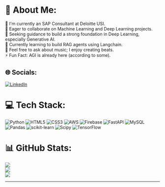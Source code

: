 <!---
- 👋 Hi, I’m @Amanbatra03
- 👀 I’m interested in Data
- 🌱 I’m currently learning ML/DL
- 💞️ I’m looking to collaborate on machine learning or deep learning processes
- 📫 How to reach me on my cellphone - +91-7389957276
- 😄 Pronouns: He/Him
- ⚡ Fun fact: AI can actually be creative!
--->
<!---
Amanbatra03/Amanbatra03 is a ✨ special ✨ repository because its `README.md` (this file) appears on your GitHub profile.
You can click the Preview link to take a look at your changes.
--->
# 💫 About Me:
👋 I'm currently an SAP Consultant at Deloitte USI.<br>
👀 Eager to collaborate on Machine Learning and Deep Learning projects.<br>
🌱 Seeking guidance to build a strong foundation in Deep Learning, especially Generative AI.<br>
🚧 Currently learning to build RAG agents using Langchain.<br>
💞️ Feel free to ask about music; I enjoy creating beats.<br>
⚡ Fun Fact: AGI is already here (according to some).<br>

## 🌐 Socials:
[![LinkedIn](https://img.shields.io/badge/LinkedIn-%230077B5.svg?logo=linkedin&logoColor=white)](https://linkedin.com/in/https://www.linkedin.com/in/aman-batra/) 

# 💻 Tech Stack:
![Python](https://img.shields.io/badge/python-3670A0?style=for-the-badge&logo=python&logoColor=ffdd54) ![HTML5](https://img.shields.io/badge/html5-%23E34F26.svg?style=for-the-badge&logo=html5&logoColor=white) ![CSS3](https://img.shields.io/badge/css3-%231572B6.svg?style=for-the-badge&logo=css3&logoColor=white) ![AWS](https://img.shields.io/badge/AWS-%23FF9900.svg?style=for-the-badge&logo=amazon-aws&logoColor=white) ![Firebase](https://img.shields.io/badge/firebase-%23039BE5.svg?style=for-the-badge&logo=firebase) ![FastAPI](https://img.shields.io/badge/FastAPI-005571?style=for-the-badge&logo=fastapi) ![MySQL](https://img.shields.io/badge/mysql-4479A1.svg?style=for-the-badge&logo=mysql&logoColor=white) ![Pandas](https://img.shields.io/badge/pandas-%23150458.svg?style=for-the-badge&logo=pandas&logoColor=white) ![scikit-learn](https://img.shields.io/badge/scikit--learn-%23F7931E.svg?style=for-the-badge&logo=scikit-learn&logoColor=white) ![Scipy](https://img.shields.io/badge/SciPy-%230C55A5.svg?style=for-the-badge&logo=scipy&logoColor=%white) ![TensorFlow](https://img.shields.io/badge/TensorFlow-%23FF6F00.svg?style=for-the-badge&logo=TensorFlow&logoColor=white)
# 📊 GitHub Stats:
![](https://github-readme-stats.vercel.app/api?username=Amanbatra03&theme=dark&hide_border=true&include_all_commits=false&count_private=true)<br/>
![](https://github-readme-streak-stats.herokuapp.com/?user=Amanbatra03&theme=dark&hide_border=true)<br/>
![](https://github-readme-stats.vercel.app/api/top-langs/?username=Amanbatra03&theme=dark&hide_border=true&include_all_commits=false&count_private=true&layout=compact)

---


<!-- Proudly created with GPRM ( https://gprm.itsvg.in ) -->
